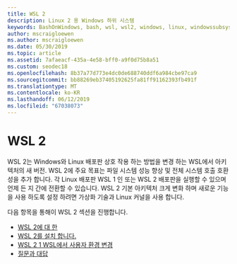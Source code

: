 ```yaml
---
title: WSL 2
description: Linux 2 용 Windows 하위 시스템
keywords: BashOnWindows, bash, wsl, wsl2, windows, linux, windowssubsystem, ubuntu, debian, suse, windows 10 용 windows 하위 시스템에 설치
author: mscraigloewen
ms.author: mscraigloewen
ms.date: 05/30/2019
ms.topic: article
ms.assetid: 7afaeacf-435a-4e58-bff0-a9f0d75b8a51
ms.custom: seodec18
ms.openlocfilehash: 8b37a77d773e4dc0de688740ddf6a984cbe97ca9
ms.sourcegitcommit: bb88269eb37405192625fa81ff91162393fb491f
ms.translationtype: MT
ms.contentlocale: ko-KR
ms.lasthandoff: 06/12/2019
ms.locfileid: "67038073"
---
```

# <a name="wsl-2"></a>WSL 2

WSL 2는 Windows와 Linux 배포판 상호 작용 하는 방법을 변경 하는 WSL에서 아키텍처의 새 버전. WSL 2에 주요 목표는 파일 시스템 성능 향상 및 전체 시스템 호출 호환성을 추가 합니다. 각 Linux 배포판 WSL 1 인 또는 WSL 2 배포판을 실행할 수 있으며 언제 든 지 간에 전환할 수 있습니다. WSL 2 기본 아키텍처 크게 변화 하며 새로운 기능을 사용 하도록 설정 하려면 가상화 기술과 Linux 커널을 사용 합니다.

다음 항목을 통해이 WSL 2 섹션을 진행합니다.

* [WSL 2에 대 한](./wsl2-about.md)
* [WSL 2를 설치 합니다.](./wsl2-install.md)
* [WSL 2 1 WSL에서 사용자 환경 변경](./wsl2-ux-changes.md)
* [질문과 대답](./wsl2-faq.md)